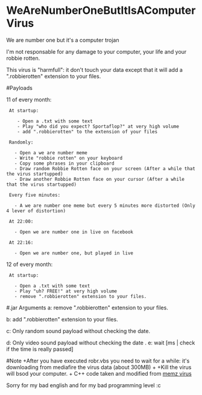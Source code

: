  # WeAreNumberOneButItIsAComputerVirus
 We are number one but it's a computer trojan
 
 
 I'm not responsable for any damage to your computer, your life and your robbie rotten.
 
 This virus is "harmfull": it don't touch your data except that it will add a ".robbierotten" extension to your files.
 
 
 
 #Payloads
 
   11 of every month:
 
     At startup: 
     
        - Open a .txt with some text
        - Play "who did you expect? Sportaflop?" at very high volume
        - add ".robbierotten" to the extension of your files
        
     Randomly:
     
       - Open a we are number meme
       - Write "robbie rotten" on your keyboard
       - Copy some phrases in your clipboard
       - Draw random Robbie Rotten face on your screen (After a while that the virus startupped)
       - Draw another Robbie Rotten face on your cursor (After a while that the virus startupped)
       
     Every five minutes:
     
       - A we are number one meme but every 5 minutes more distorted (Only 4 lever of distortion)
       
     At 22:00:
     
       - Open we are number one in live on facebook
       
     At 22:16:
     
       - Open we are number one, but played in live
   
   12 of every month:
   
     At startup:
       
       - Open a .txt with some text
       - Play "uh? FREE!" at very high volume
       - remove ".robbierotten" extension to your files.
       
 #.jar Arguments
   a: remove ".robbierotten" extension to your files.
   
   b: add ".robbierotten" extension to your files.
   
   c: Only random sound payload without checking the date.
   
   d: Only video sound payload without checking the date
   .
   e: wait [ms | check if the time is really passed]
    
    
  #Note
 +After you have executed robr.vbs you need to wait for a while: it's downloading from mediafire the virus data (about 300MB)
 +
 +Kill the virus will bsod your computer.
 +
  C++ code taken and modified from [memz virus](https://github.com/Leurak/MEMZ)
  
  
 
 
 
 Sorry for my bad english and for my bad programming level :c
